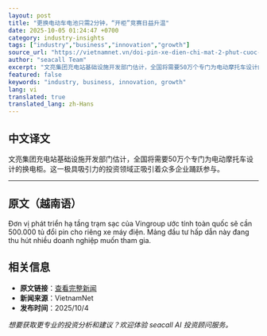 ```yaml
---
layout: post
title: "更换电动车电池只需2分钟，“开柜”竞赛日益升温"
date: 2025-10-05 01:24:47 +0700
category: industry-insights
tags: ["industry","business","innovation","growth"]
source_url: "https://vietnamnet.vn/doi-pin-xe-dien-chi-mat-2-phut-cuoc-dua-mo-tu-nong-len-tung-ngay-2449214.html"
author: "seacall Team"
excerpt: "文亮集团充电站基础设施开发部门估计，全国将需要50万个专门为电动摩托车设计的换电柜。这一极具吸引力的投资领域正吸引着众多企业踊跃参与。..."
featured: false
keywords: "industry, business, innovation, growth"
lang: vi
translated: true
translated_lang: zh-Hans
---
```


## 中文译文

文亮集团充电站基础设施开发部门估计，全国将需要50万个专门为电动摩托车设计的换电柜。这一极具吸引力的投资领域正吸引着众多企业踊跃参与。

---

## 原文（越南语）

Đơn vị phát triển hạ tầng trạm sạc của Vingroup ước tính toàn quốc sẽ cần 500.000 tủ đổi pin cho riêng xe máy điện. Mảng đầu tư hấp dẫn này đang thu hút nhiều doanh nghiệp muốn tham gia.

## 相关信息

- **原文链接**：[查看完整新闻](https://vietnamnet.vn/doi-pin-xe-dien-chi-mat-2-phut-cuoc-dua-mo-tu-nong-len-tung-ngay-2449214.html)
- **新闻来源**：VietnamNet
- **发布时间**：2025/10/4

*想要获取更专业的投资分析和建议？欢迎体验 seacall AI 投资顾问服务。*